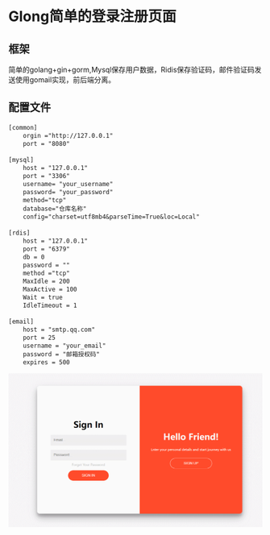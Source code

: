 # Glong简单的登录注册页面
## 框架
简单的golang+gin+gorm,Mysql保存用户数据，Ridis保存验证码，邮件验证码发送使用gomail实现，前后端分离。
## 配置文件
```
[common]
    orgin ="http://127.0.0.1"
    port = "8080" 

[mysql]
    host = "127.0.0.1"
    port = "3306"
    username= "your_username"
    password= "your_password"
    method="tcp"
    database="仓库名称"
    config="charset=utf8mb4&parseTime=True&loc=Local"  

[rdis]
    host = "127.0.0.1"
    port = "6379"
    db = 0
    password = ""
    method ="tcp"
    MaxIdle = 200
    MaxActive = 100
    Wait = true
    IdleTimeout = 1

[email]
    host = "smtp.qq.com"
    port = 25
    username = "your_email"
    password = "邮箱授权码"
    expires = 500
```
![demo](./html/demo.gif)